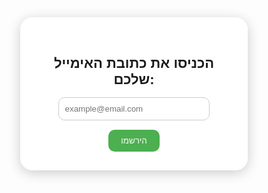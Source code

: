 <!DOCTYPE html>
<html lang="he">
<head>
  <meta charset="UTF-8" />
  <meta name="viewport" content="width=device-width, initial-scale=1.0" />
  <title>My Travel Site</title>
  <style>
    * {
      margin: 0;
      padding: 0;
      box-sizing: border-box;
    }
    body, html {
      height: 100%;
      font-family: Arial, sans-serif;
      overflow-x: hidden;
    }
    .background {
      position: fixed;
      top: 0;
      left: 0;
      width: 100vw;
      height: 100vh;
      background-size: cover;
      background-position: center;
      transition: background-image 1s ease-in-out;
      z-index: -1;
    }
    .email-box {
      position: relative;
      top: 30vh;
      margin: auto;
      width: 90%;
      max-width: 400px;
      padding: 30px;
      background: rgba(255, 255, 255, 0.85);
      border-radius: 20px;
      text-align: center;
      box-shadow: 0 4px 20px rgba(0,0,0,0.2);
    }
    .email-box h2 {
      margin-bottom: 15px;
      font-size: 22px;
    }
    .email-box input {
      width: 80%;
      padding: 10px;
      margin-bottom: 15px;
      border: 1px solid #ccc;
      border-radius: 10px;
    }
    .email-box button {
      padding: 10px 20px;
      background: #4CAF50;
      color: white;
      border: none;
      border-radius: 10px;
      cursor: pointer;
    }
    .popup {
      position: fixed;
      left: -400px;
      bottom: 20px;
      width: 300px;
      background: #4CAF50;
      color: white;
      padding: 20px;
      border-radius: 15px;
      transition: left 1s ease-in-out;
      z-index: 10;
    }
    .popup.active {
      left: 50%;
      transform: translateX(-50%);
    }
    .spacer {
      height: 150vh;
    }
  </style>
</head>
<body>
  <div class="background" id="background"></div>

  <div class="email-box">
    <h2>הכניסו את כתובת האימייל שלכם:</h2>
    <input type="email" placeholder="example@email.com" />
    <br />
    <button>הירשמו</button>
  </div>

  <div class="spacer"></div>

  <div class="popup" id="popup">
    היי! רוצים לתכנן את החופשה המושלמת שלכם אבל לא יודעים איך? הירשמו ונעזור לכם למצוא את החופשה הכי טובה וזולה בשבילכם.
  </div>

  <script>
    const images = [
      'https://images.unsplash.com/photo-1528909514045-2fa4ac7a08ba',
      'https://images.unsplash.com/photo-1507525428034-b723cf961d3e',
      'https://images.unsplash.com/photo-1549887534-4f09a761ab78',
      'https://images.unsplash.com/photo-1493558103817-58b2924bce98',
      'https://images.unsplash.com/photo-1607746882042-944635dfe10e',
      'https://images.unsplash.com/photo-1526772662000-3f88f10405ff',
      'https://images.unsplash.com/photo-1470071459604-3b5ec3a7fe05',
      'https://images.unsplash.com/photo-1535914254981-b5012eebbd15'
    ];

    const bg = document.getElementById('background');
    let currentIndex = 0;

    function changeBackground() {
      bg.style.backgroundImage = `url(${images[currentIndex]}?auto=compress&dpr=2&h=750&w=1260)`;
      currentIndex = (currentIndex + 1) % images.length;
    }

    window.addEventListener('load', () => {
      changeBackground();
      setInterval(changeBackground, 5000);
    });

    window.addEventListener('scroll', () => {
      const popup = document.getElementById('popup');
      const scrollY = window.scrollY;
      if (scrollY > 200) {
        popup.classList.add('active');
      }
    });
  </script>
</body>
</html>





